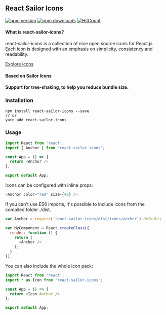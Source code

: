 ## React Sailor Icons

[![npm version](https://img.shields.io/npm/v/react-sailor-icons.svg?style=flat-square)](https://www.npmjs.com/package/react-sailor-icons)
[![npm downloads](https://img.shields.io/npm/dm/react-sailor-icons.svg?style=flat-square)](https://www.npmjs.com/package/react-sailor-icons)
[![HitCount](http://hits.dwyl.io/sailoricons/react-sailor-icons.svg)](http://hits.dwyl.io/sailoricons/react-sailor-icons)

#### What is react-sailor-icons?
react-sailor-icons is a collection of nice open source icons for React.js. Each icon is designed with an emphasis on simplicity, consistency and readability.

[Explore icons](https://bit.dev/fdfd)

#### Based on Sailor Icons

#### Support for tree-shaking, to help you reduce bundle size.

### Installation
    npm install react-sailor-icons --save
    // or
    yarn add react-sailor-icons

### Usage

```javascript
import React from 'react';
import { Anchor } from 'react-sailor-icons';

const App = () => {
  return <Anchor />
};

export default App;
```

Icons can be configured with inline props:
```javascript
<Anchor color="red" size={48} />
```

If you can't use ES6 imports, it's possible to include icons from the compiled folder ./dist.
```javascript
var Anchor = require('react-sailor-icons/dist/icons/anchor').default;

var MyComponent = React.createClass({
  render: function () {
    return (
      <Anchor />
    );
  }
});
```
You can also include the whole icon pack:

```javascript
import React from 'react';
import * as Icon from 'react-sailor-icons';

const App = () => {
  return <Icon.Anchor />
};

export default App;
```
